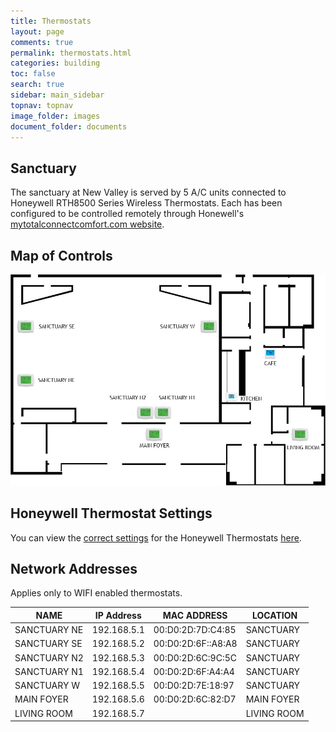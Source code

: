 ```yaml
---
title: Thermostats
layout: page
comments: true
permalink: thermostats.html
categories: building
toc: false
search: true
sidebar: main_sidebar
topnav: topnav
image_folder: images
document_folder: documents
---
```


## Sanctuary

The sanctuary at New Valley is served by 5 A/C units connected to Honeywell RTH8500 Series Wireless Thermostats.  Each has been configured to be controlled remotely through Honewell's [mytotalconnectcomfort.com website](https://mytotalconnectcomfort.com/portal).

## Map of Controls

![Thermostats](/images/map-thermostats.jpg)

## Honeywell Thermostat Settings

You can view the [correct settings](/honeywell-thermostat-settings.html) for the Honeywell Thermostats [here](honeywell-thermostat-settings.html).
## Network Addresses

Applies only to WIFI enabled thermostats.

| NAME | IP Address | MAC ADDRESS | LOCATION |
|---|---|---|---|
|SANCTUARY NE|192.168.5.1|00:D0:2D:7D:C4:85| SANCTUARY |
|SANCTUARY SE|192.168.5.2|00:D0:2D:6F::A8:A8| SANCTUARY |
|SANCTUARY N2|192.168.5.3|00:D0:2D:6C:9C:5C| SANCTUARY |
|SANCTUARY N1|192.168.5.4|00:D0:2D:6F:A4:A4| SANCTUARY |
|SANCTUARY W|192.168.5.5|00:D0:2D:7E:18:97| SANCTUARY |
|MAIN FOYER|192.168.5.6|00:D0:2D:6C:82:D7| MAIN FOYER |
|LIVING ROOM|192.168.5.7| |LIVING ROOM|